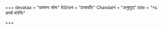 +++
devataa = "पवमानः सोमः"
RShiH = "प्रजापतिः"
ChandaH = "अनुष्टुप्"
title = "१६ अव्यो वारेभिः"

+++
